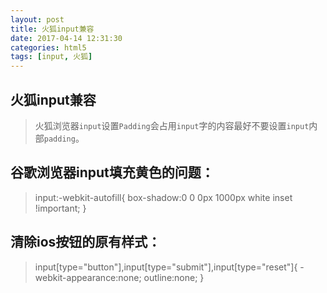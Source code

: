 ```yaml
---
layout: post
title: 火狐input兼容
date: 2017-04-14 12:31:30
categories: html5
tags: [input, 火狐]
---
```

## 火狐input兼容
>火狐浏览器`input`设置`Padding`会占用`input`字的内容最好不要设置`input`内部`padding`。

## 谷歌浏览器input填充黄色的问题：

>input:-webkit-autofill{
>box-shadow:0 0 0px 1000px white inset !important;
>}

## 清除ios按钮的原有样式：

>input[type="button"],input[type="submit"],input[type="reset"]{
>-webkit-appearance:none;
>outline:none;
>}

